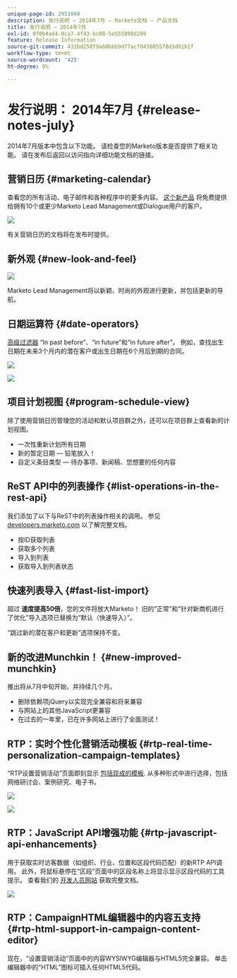 ```yaml
---
unique-page-id: 2951040
description: 发行说明 — 2014年7月 — Marketo文档 — 产品文档
title: 发行说明 — 2014年7月
exl-id: 0f0b4ad4-0ca7-4f43-bc08-5e555890d289
feature: Release Information
source-git-commit: 431bd258f9a68bbb9df7acf043085578d3d91b1f
workflow-type: tm+mt
source-wordcount: '425'
ht-degree: 0%

---
```


# 发行说明： 2014年7月 {#release-notes-july}

2014年7月版本中包含以下功能。 请检查您的Marketo版本是否提供了相关功能。 请在发布后返回以访问指向详细功能文档的链接。

## 营销日历 {#marketing-calendar}

查看您的所有活动、电子邮件和各种程序中的更多内容。 [这个新产品](/help/marketo/product-docs/core-marketo-concepts/marketing-calendar/understanding-the-calendar/navigating-the-marketing-calendar.md) 将免费提供给拥有10个或更少Marketo Lead Management或Dialogue用户的客户。

![](assets/image2014-9-22-14-3a22-3a27.png)

有关营销日历的文档将在发布时提供。

## 新外观 {#new-look-and-feel}

![](assets/image2014-9-22-14-3a22-3a47.png)

Marketo Lead Management将以新颖、时尚的外观进行更新，并包括更新的导航。

## 日期运算符 {#date-operators}

[高级过滤器](/help/marketo/product-docs/core-marketo-concepts/smart-lists-and-static-lists/creating-a-smart-list/smart-list-filter-operators-glossary.md) “In past before”、“in future”和“in future after”。 例如，查找出生日期在未来3个月内的潜在客户或出生日期在6个月后到期的合同。

![](assets/image2014-9-22-14-3a23-3a56.png)

![](assets/image2014-9-22-14-3a24-3a39.png)

## 项目计划视图 {#program-schedule-view}

除了使用营销日历管理您的活动和默认项目群之外，还可以在项目群上查看新的计划视图。

* 一次性重新计划所有日期
* 新的暂定日期 — 铅笔放入！
* 自定义条目类型 — 待办事项、新闻稿、您想要的任何内容

## ReST API中的列表操作 {#list-operations-in-the-rest-api}

我们添加了以下与ReST中的列表操作相关的调用。 参见 [developers.marketo.com](https://developers.marketo.com/documentation/rest/) 以了解完整文档。

* 按ID获取列表
* 获取多个列表
* 导入到列表
* 获取导入到列表状态

## 快速列表导入 {#fast-list-import}

超过 **速度提高50倍**，您的文件将放大Marketo！ 旧的“正常”和“针对新商机进行了优化”导入选项已替换为“默认（快速导入）”。

“跳过新的潜在客户和更新”选项保持不变。

## 新的改进Munchkin！ {#new-improved-munchkin}

推出将从7月中旬开始，并持续几个月。

* 删除依赖项jQuery以实现完全兼容和将来兼容
* 与网站上的其他JavaScript更兼容
* 在过去的一年里，已在许多网站上进行了全面测试！

## RTP：实时个性化营销活动模板 {#rtp-real-time-personalization-campaign-templates}

“RTP设置营销活动”页面即刻显示 [包括现成的模板](/help/marketo/product-docs/web-personalization/using-templates/using-templates-to-create-web-campaigns.md). 从多种形式中进行选择，包括网络研讨会、案例研究、电子书。

![](assets/image2014-9-22-14-3a25-3a13.png)

![](assets/image2014-9-22-14-3a25-3a47.png)

## RTP：JavaScript API增强功能 {#rtp-javascript-api-enhancements}

用于获取实时访客数据（如组织、行业、位置和区段代码匹配）的新RTP API调用。 此外，将鼠标悬停在“区段”页面中的区段名称上将显示显示区段代码的工具提示。 查看我们的 [开发人员网站](https://developers.marketo.com/documentation/websites/rtp-js-api/) 获取完整文档。

![](assets/image2014-9-22-14-3a26-3a11.png)

## RTP：CampaignHTML编辑器中的内容五支持 {#rtp-html-support-in-campaign-content-editor}

现在，“设置营销活动”页面中的内容WYSIWYG编辑器与HTML5完全兼容。 单击编辑器中的“HTML”图标可插入任何HTML5代码。
